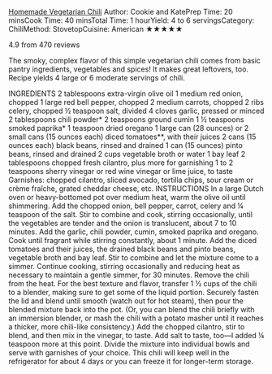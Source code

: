 [Homemade Vegetarian Chili](https://cookieandkate.com/2019/vegetarian-chili-recipe/)
Author: Cookie and KatePrep Time: 20 minsCook Time: 40 minsTotal Time: 1 hourYield: 4 to 6 servingsCategory: ChiliMethod: StovetopCuisine: American
★★★★★

4.9 from 470 reviews

The smoky, complex flavor of this simple vegetarian chili comes from basic pantry ingredients, vegetables and spices! It makes great leftovers, too. Recipe yields 4 large or 6 moderate servings of chili.

INGREDIENTS
2 tablespoons extra-virgin olive oil
1 medium red onion, chopped
1 large red bell pepper, chopped
2 medium carrots, chopped
2 ribs celery, chopped
½ teaspoon salt, divided
4 cloves garlic, pressed or minced
2 tablespoons chili powder*
2 teaspoons ground cumin
1 ½ teaspoons smoked paprika*
1 teaspoon dried oregano
1 large can (28 ounces) or 2 small cans (15 ounces each) diced tomatoes**, with their juices
2 cans (15 ounces each) black beans, rinsed and drained
1 can (15 ounces) pinto beans, rinsed and drained
2 cups vegetable broth or water
1 bay leaf
2 tablespoons chopped fresh cilantro, plus more for garnishing
1 to 2 teaspoons sherry vinegar or red wine vinegar or lime juice, to taste
Garnishes: chopped cilantro, sliced avocado, tortilla chips, sour cream or crème fraîche, grated cheddar cheese, etc.
INSTRUCTIONS
In a large Dutch oven or heavy-bottomed pot over medium heat, warm the olive oil until shimmering. Add the chopped onion, bell pepper, carrot, celery and ¼ teaspoon of the salt. Stir to combine and cook, stirring occasionally, until the vegetables are tender and the onion is translucent, about 7 to 10 minutes.
Add the garlic, chili powder, cumin, smoked paprika and oregano. Cook until fragrant while stirring constantly, about 1 minute.
Add the diced tomatoes and their juices, the drained black beans and pinto beans, vegetable broth and bay leaf. Stir to combine and let the mixture come to a simmer. Continue cooking, stirring occasionally and reducing heat as necessary to maintain a gentle simmer, for 30 minutes. Remove the chili from the heat.
For the best texture and flavor, transfer 1 ½ cups of the chili to a blender, making sure to get some of the liquid portion. Securely fasten the lid and blend until smooth (watch out for hot steam), then pour the blended mixture back into the pot. (Or, you can blend the chili briefly with an immersion blender, or mash the chili with a potato masher until it reaches a thicker, more chili-like consistency.)
Add the chopped cilantro, stir to blend, and then mix in the vinegar, to taste. Add salt to taste, too—I added ¼ teaspoon more at this point. Divide the mixture into individual bowls and serve with garnishes of your choice. This chili will keep well in the refrigerator for about 4 days or you can freeze it for longer-term storage.
